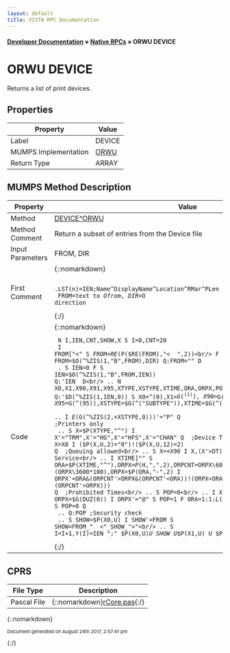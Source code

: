 ```yaml
---
layout: default
title: VISTA RPC Documentation
---
```


#### [Developer Documentation](../index) &#187; [Native RPCs](TableOfContents) &#187; ORWU DEVICE<br/>
# ORWU DEVICE

Returns a list of print devices.

## Properties

Property | Value
--- | ---
Label | DEVICE
MUMPS Implementation | [ORWU](http://code.osehra.org/dox/Routine_ORWU_source.html)
Return Type | ARRAY




## MUMPS Method Description

Property | Value
--- | ---
Method | [DEVICE^ORWU](http://code.osehra.org/dox/Routine_ORWU_source.html)
Method Comment | Return a subset of entries from the Device file
Input Parameters | FROM, DIR
First Comment | {::nomarkdown}<pre><code> .LST(n)=IEN;Name^DisplayName^Location^RMar^PLen<br/> FROM=text to $O from, DIR=$O direction</code></pre>{:/}
Code | {::nomarkdown}<pre><code> N I,IEN,CNT,SHOW,X S I=0,CNT=20<br/> I FROM["<" S FROM=$RE($P($RE(FROM),"<  ",2))<br/> F  Q:I'<CNT  S FROM=$O(^%ZIS(1,"B",FROM),DIR) Q:FROM=""  D<br/> . S IEN=0 F  S IEN=$O(^%ZIS(1,"B",FROM,IEN)) Q:'IEN  D<br/> .. N X0,X1,X90,X91,X95,XTYPE,XSTYPE,XTIME,ORA,ORPX,POP,ORPCNT<br/> .. Q:'$D(^%ZIS(1,IEN,0))  S X0=^(0),X1=$G(^(1)),X90=$G(^(90)),X91=$G(^(91)),X95=$G(^(95)),XSTYPE=$G(^("SUBTYPE")),XTIME=$G(^("TIME")),XTYPE=$G(^("TYPE"))<br/> .. I $E($G(^%ZIS(2,+XSTYPE,0)))'="P" Q  ;Printers only<br/> .. S X=$P(XTYPE,"^") I X'="TRM",X'="HG",X'="HFS",X'="CHAN" Q  ;Device Types<br/> .. S X=X0 I ($P(X,U,2)="0")!($P(X,U,12)=2) Q  ;Queuing allowed<br/> .. S X=+X90 I X,(X'>DT) Q  ;Out of Service<br/> .. I XTIME]"" S ORA=$P(XTIME,"^"),ORPX=$P($H,",",2),ORPCNT=ORPX\60#60+(ORPX\3600*100),ORPX=$P(ORA,"-",2) I ORPX'<ORA&(ORPCNT'>ORPX&(ORPCNT'<ORA))!(ORPX<ORA&(ORPCNT'<ORA!(ORPCNT'>ORPX))) Q  ;Prohibited Times<br/> .. S POP=0<br/> .. I X95]"" S ORPX=$G(DUZ(0)) I ORPX'="@" S POP=1 F ORA=1:1:$L(ORPX) I X95[$E(ORPX,ORA) S POP=0 Q<br/> .. Q:POP  ;Security check<br/> .. S SHOW=$P(X0,U) I SHOW'=FROM S SHOW=FROM_"  <"_SHOW_">"<br/> .. S I=I+1,Y(I)=IEN_";"_$P(X0,U)_U_SHOW_U_$P(X1,U)_U_$P(X91,U)_U_$P(X91,U,3)</code></pre>{:/}



## CPRS

File Type | Description
--- | ---
Pascal File | {::nomarkdown}<a href="https://github.com/OSEHRA/VistA/blob/master/Packages/Order%20Entry%20Results%20Reporting/CPRS/CPRS-Chart/rCore.pas">rCore.pas</a>{:/}

{::nomarkdown} <br/><p style="font-size: 11px">Document generated on August 24th 2017, 2:57:41 pm</p>{:/}